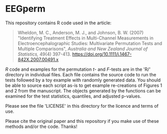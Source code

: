 # EEGperm

This repository contains R code used in the article:

> Wheldon, M. C., Anderson, M. J., and Johnson, B. W. (2007) "Identifying Treatment Effects in Multi-Channel Measurements in Electroencephalographic Studies: Multivariate Permutation Tests and Multiple Comparisons", *Australia and New Zealand Journal of Statistics,* 49(4) 397-413.  https://doi.org/10.1111/j.1467-842X.2007.00491.x

*R* code and examples for the permutation *t*- and *F*-tests are in the 'R/' directory in individual files. Each file contains the source code to run the tests followed by a toy example with randomly generated data. You should be able to source each script as-is to get example re-creations of Figures 1 and 2 from the manuscript. The objects generated by the functions can be examined for the test statistics, quantiles, and adjusted p-values.

Please see the file 'LICENSE' in this directory for the licence and terms of use. 

Please cite the original paper and this repository if you make use of these methods and/or the code. Thanks!
